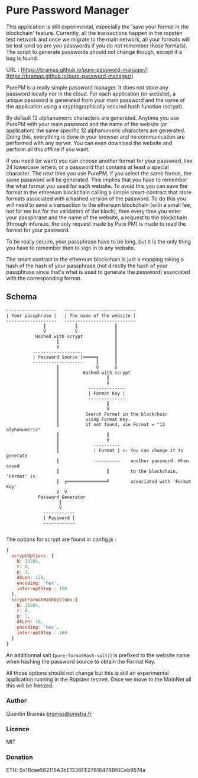# Pure Password Manager

This application is still experimental, especially the 'save your format in the blockchain' feature. Currently, all the transactions
happen in the ropsten test network and once we migrate to the
main network, all your formats will be lost
(and so are you passwords if you do not remember
 those formats). The script to generate passwords should not change though,
 except if a bug is found.

URL : [https://bramas.github.io/pure-password-manager/](https://bramas.github.io/pure-password-manager/)

PurePM is a really simple password manager. It does not store any password locally nor in the cloud. For each application (or website), a unique password is generated from your main password and the name of the application using a cryptographically secured hash function (scrypt).

By default 12 alphanumeric characters are generated. Anytime you use PurePM with your main password and the name of the website (or application) the same specific 12 alphanumeric characters are generated. Doing this, everything is done in your browser and no communication are performed with any server. You can even download the website and perform all this offline if you want.

If you need (or want) you can choose another format for your password, like 24 lowercase letters, or a password that contains at least a special character.
The next time you use PurePM, if you select the same format, the same password will be generated. This implies that you have to remember the what format you used for each website. To avoid this you can save the format in the ethereum blockchain calling a simple smart-contract that store formats associated with a hashed version
of the password. To do this you will need to send a transaction to the ethereum blockchain (with a small fee, not for me but for the validators of the block), then every time you enter your passphrase and the name of the website, a request to the blockchain (through infura.io, the only request made by Pure PM) is made to read the format for your password.

To be really secure, your passphrase have to be long, but it is the only thing you have to remember then to sign in to any website.

The smart contract in the ethereum blockchain is just a mapping taking
a hash of the hash of your passphrase (not directly the hash of your passphrase
since that's what is used to generate the password) associated with the corresponding format.

## Schema

```
-------------------   ---------------------------
| Your passphrase |   | The name of the website |
-------------------   ---------------------------
              ║           ║              ║
              V           V              ║
           Hashed with scrypt            ║
                   ║                     ║
                   V                     ║
          -------------------            ║
          | Password Source |═════╗      ║
          -------------------     ║      ║
                   ║              V      V
                   ║         Hashed with scrypt
                   ║                  ║
                   ║                  V
                   ║           --------------
                   ║           | Format Key |
                   ║           --------------
                   ║                  ║
                   ║                  V
                   ║          Search Format in the blockchain
                   ║          using Format Key.
                   ║          if not found, use Format = "12 alphanumeric"
                   ║                  ║
                   ║                  V
                   ║             ----------
                   ║             | Format | <- You can change it to generate
                   ║             ----------    another password. When saved
                   ║                  ║        to the blockchain, 'Format' is
                   ║  ╔═══════════════╝        associated with 'Format Key'
                   V  V
            Password Generator
                    ║  
                    V
              ------------
              | Password |
              ------------


```

The options for scrypt are found in config.js :
```js
{
  scryptOptions: {
    N: 16384,
    r: 8,
    p: 1,
    dkLen: 128,
    encoding: 'hex',
    interruptStep : 100
  },
  scryptFormatHashOptions:{
    N: 16384,
    r: 8,
    p: 1,
    dkLen: 16,
    encoding: 'hex',
    interruptStep : 100
  }
}
```
An additionnal salt (`pure-formatHash-salt|`) is prefixed to the website
name when hashing the password source to obtain the Format Key.

All those options should not change but this is still an experimental application
running in the Ropsten testnet. Once we move to the MainNet all this will be freezed.

### Author
Quentin Bramas <bramas@unistra.fr>

### Licence
MIT

### Donation
ETH: 0x1Bcae562115A3bE1336FE2761647BBf0Ceb9574a
